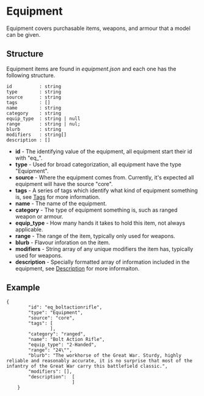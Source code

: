 # Equipment

Equipment covers purchasable items, weapons, and armour that a model can be given.

## Structure

Equipment items are found in *equipment.json* and each one has the following structure.

```
id          : string
type        : string
source      : string
tags        : []
name        : string
category    : string
equip_type  : string | null
range       : string | nul;
blurb       : string
modifiers   : string[]
description : []
```

- **id** - The identifying value of the equipment, all equipment start their id with "eq_".
- **type** - Used for broad categorization, all equipment have the type "Equipment".
- **source** - Where the equipment comes from. Currently, it's expected all equipment will have the source "core".
- **tags** - A series of tags which identify what kind of equipment something is, see [Tags](../../Tags.md) for more information.
- **name** - The name of the equipment.
- **category** - The type of equipment something is, such as ranged weapon or armour.
- **equip_type** - How many hands it takes to hold this item, not always applicable.
- **range** - The range of the item, typically only used for weapons.
- **blurb** - Flavour inforation on the item.
- **modifiers** - String array of any unique modifiers the item has, typically used for weapons.
- **description** - Specially formatted array of information included in the equipment, see [Description](../../Description.md) for more informaiton.

## Example

```
{
        "id": "eq_boltactionrifle",
        "type": "Equipment",
        "source": "core",
        "tags": [
                ],
        "category": "ranged",
        "name": "Bolt Action Rifle",
        "equip_type": "2-Handed",
        "range": "24\"",
        "blurb": "The workhorse of the Great War. Sturdy, highly reliable and reasonably accurate, it is no surprise that most of the infantry of the Great War carry this battlefield classic.",
        "modifiers": [],
        "description":  [
                        ]
    }
```